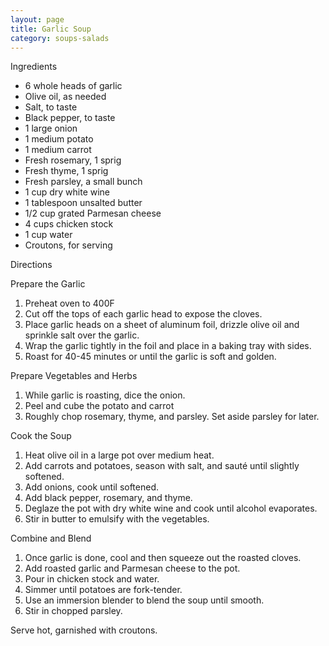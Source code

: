 ```yaml
---
layout: page
title: Garlic Soup
category: soups-salads
---
```


Ingredients
- 6 whole heads of garlic
- Olive oil, as needed
- Salt, to taste
- Black pepper, to taste
- 1 large onion
- 1 medium potato
- 1 medium carrot
- Fresh rosemary, 1 sprig
- Fresh thyme, 1 sprig
- Fresh parsley, a small bunch
- 1 cup dry white wine
- 1 tablespoon unsalted butter
- 1/2 cup grated Parmesan cheese
- 4 cups chicken stock
- 1 cup water
- Croutons, for serving

Directions

Prepare the Garlic
1. Preheat oven to 400F
2. Cut off the tops of each garlic head to expose the cloves.
3. Place garlic heads on a sheet of aluminum foil, drizzle olive oil and sprinkle salt over the garlic.
5. Wrap the garlic tightly in the foil and place in a baking tray with sides.
6. Roast for 40-45 minutes or until the garlic is soft and golden.

Prepare Vegetables and Herbs
1. While garlic is roasting, dice the onion.
2. Peel and cube the potato and carrot
4. Roughly chop rosemary, thyme, and parsley. Set aside parsley for later.

Cook the Soup
1. Heat olive oil in a large pot over medium heat.
2. Add carrots and potatoes, season with salt, and sauté until slightly softened.
3. Add onions, cook until softened.
4. Add black pepper, rosemary, and thyme.
5. Deglaze the pot with dry white wine and cook until alcohol evaporates.
6. Stir in butter to emulsify with the vegetables.

Combine and Blend
1. Once garlic is done, cool and then squeeze out the roasted cloves.
2. Add roasted garlic and Parmesan cheese to the pot.
3. Pour in chicken stock and water.
4. Simmer until potatoes are fork-tender.
5. Use an immersion blender to blend the soup until smooth.
6. Stir in chopped parsley.

Serve hot, garnished with croutons.